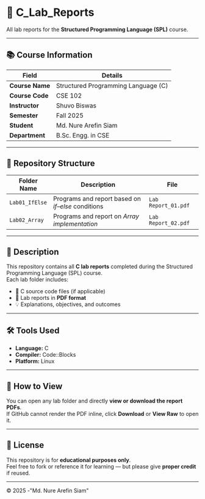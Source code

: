 # 🧠 C_Lab_Reports

All lab reports for the **Structured Programming Language (SPL)** course.

---

## 📚 Course Information

| Field | Details |
|--------|----------|
| **Course Name** | Structured Programming Language (C) |
| **Course Code** | CSE 102 |
| **Instructor** | Shuvo Biswas |
| **Semester** | Fall 2025 |
| **Student** | Md. Nure Arefin Siam |
| **Department** | B.Sc. Engg. in CSE |

---

## 📂 Repository Structure

| Folder Name | Description | File |
|--------------|-------------|------|
| `Lab01_IfElse` | Programs and report based on *if–else* conditions | `Lab Report_01.pdf` |
| `Lab02_Array` | Programs and report on *Array implementation* | `Lab Report_02.pdf` |

---

## 🧩 Description

This repository contains all **C lab reports** completed during the Structured Programming Language (SPL) course.  
Each lab folder includes:

- 🧾 C source code files (if applicable)  
- 📑 Lab reports in **PDF format**  
- 💡 Explanations, objectives, and outcomes  

---

## 🛠 Tools Used

- **Language:** C  
- **Compiler:** Code::Blocks 
- **Platform:** Linux  

---

## 🔗 How to View

You can open any lab folder and directly **view or download the report PDFs**.  
If GitHub cannot render the PDF inline, click **Download** or **View Raw** to open it.

---

## 📄 License

This repository is for **educational purposes only**.  
Feel free to fork or reference it for learning — but please give **proper credit** if reused.

---

© 2025 -"Md. Nure Arefin Siam"
